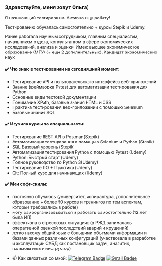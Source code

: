 ### Здравствуйте, меня зовут Ольга)

Я начинающий тестировщик. Активно ищу работу!

Тестированию обучалась самостоятельно + курсы Stepik и Udemy.

Ранее работала научным сотрудником, главным специалистом, начальником отдела, консультантом в сфере экономических исследований, анализа и оценки.
Имею высшее экономическое образование (МГУ) (+ еще 2 дополнительных).
Кандидат экономических наук

#### ✔️ Что знаю в тестировании на сегодняшний момент:

* Тестирование API и пользовательского интерфейса веб-приложений
* Знание фреймворка Pytest  для автоматизации тестирования  для Python
* Основные  виды тестовой документации
* Понимание XPath, базовые знания HTML и CSS
* Практика тестирования веб-приложений с помощью Selenium
* Базовые знания SQL

#### ✔️ Изучила курсы по специальности:

* Тестирование REST API в Postman(Stepik)
* Автоматизация тестирования с помощью Selenium и Python (Stepik)
* SQL Базовый уровень (Stepik)
* Автоматизация тестирования Python с помощью Pytest (Udemy)
* Python: Быстрый старт  (Udemy)
* Полное руководство по Python 3(Udemy)
* Тестирование ПО + Практика (Udemy)
* Git: Полный курс для начинающих  (Udemy)

#### ✔️ Мои софт-скилы:
* постоянно обучаюсь (университет, аспирантура, дополнительное образование +  более 50 курсов и тренингов  по тем аспектам, которые требовались в работе)
* могу самоорганизовываться и  работать самостоятельно (12 лет была ИП)
* эффективна в стрессовых ситуациях (в РЖД занималась оперативной оценкой последствий аварий и крушений)
* легко нахожу общий язык с большими объемами информации и базами данных различных конфигураций (участвовала в разработке и эксплуатации СУБД как постановщик задач, аналитик, пользователь и инструктор)

- :mailbox: Как связаться со мной: [![Telegram Badge](https://img.shields.io/badge/-olgaofrolova-blue?style=flat&logo=Telegram&logoColor=white)](https://t.me/olgaofrolova) [![Gmail Badge](https://img.shields.io/badge/-Gmail-red?style=flat&logo=Gmail&logoColor=white)](mailto:50freesmart@gmail.com)


